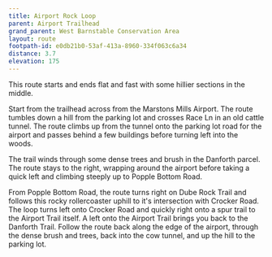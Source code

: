 ```yaml
---
title: Airport Rock Loop
parent: Airport Trailhead
grand_parent: West Barnstable Conservation Area
layout: route
footpath-id: e0db21b0-53af-413a-8960-334f063c6a34
distance: 3.7
elevation: 175
---
```

This route starts and ends flat and fast with some hillier sections in the middle.

Start from the trailhead across from the Marstons Mills Airport. The route tumbles down a hill from the parking lot and crosses Race Ln in an old cattle tunnel. The route climbs up from the tunnel onto the parking lot road for the airport and passes behind a few buildings before turning left into the woods.

The trail winds through some dense trees and brush in the Danforth parcel. The route stays to the right, wrapping around the airport before taking a quick left and climbing steeply up to Popple Bottom Road.

From Popple Bottom Road, the route turns right on Dube Rock Trail and follows this rocky rollercoaster uphill to it's intersection with Crocker Road. The loop turns left onto Crocker Road and quickly right onto a spur trail to the Airport Trail itself. A left onto the Airport Trail brings you back to the Danforth Trail. Follow the route back along the edge of the airport, through the dense brush and trees, back into the cow tunnel, and up the hill to the parking lot.